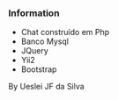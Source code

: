 ### Information

- Chat construído em Php
- Banco Mysql
- JQuery
- Yii2
- Bootstrap

By Ueslei JF da Silva

